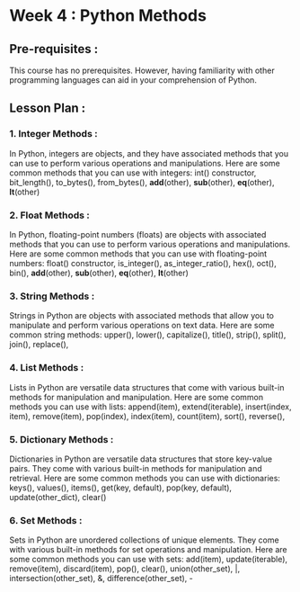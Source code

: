 # Week 4 : Python Methods

## Pre-requisites :

This course has no prerequisites. However, having familiarity with other programming languages can aid in your comprehension of Python.
## Lesson Plan :
### 1.	Integer Methods :
In Python, integers are objects, and they have associated methods that you can use to perform various operations and manipulations. Here are some common methods that you can use with integers: int() constructor, bit_length(), to_bytes(), from_bytes(), __add__(other), __sub__(other), __eq__(other), __lt__(other)

### 2.	Float Methods :
In Python, floating-point numbers (floats) are objects with associated methods that you can use to perform various operations and manipulations. Here are some common methods that you can use with floating-point numbers: float() constructor, is_integer(), as_integer_ratio(), hex(), oct(), bin(), __add__(other), __sub__(other), __eq__(other), __lt__(other)

### 3.	String Methods :
Strings in Python are objects with associated methods that allow you to manipulate and perform various operations on text data. Here are some common string methods: upper(), lower(), capitalize(), title(), strip(), split(), join(), replace(), 

### 4.	List Methods :
Lists in Python are versatile data structures that come with various built-in methods for manipulation and manipulation. Here are some common methods you can use with lists: append(item), extend(iterable), insert(index, item), remove(item), pop(index), index(item), count(item), sort(), reverse(), 

### 5.	Dictionary Methods :
Dictionaries in Python are versatile data structures that store key-value pairs. They come with various built-in methods for manipulation and retrieval. Here are some common methods you can use with dictionaries: keys(), values(), items(), get(key, default), pop(key, default), update(other_dict), clear()

### 6.	Set Methods :
Sets in Python are unordered collections of unique elements. They come with various built-in methods for set operations and manipulation. Here are some common methods you can use with sets: add(item), update(iterable), remove(item), discard(item), pop(), clear(), union(other_set), |, intersection(other_set), &, difference(other_set), -
